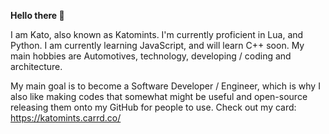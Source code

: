 **Hello there 👋**

I am Kato, also known as Katomints. I'm currently proficient in Lua, and Python. I am currently learning JavaScript, and will learn C++ soon.
My main hobbies are Automotives, technology, developing / coding and architecture.

My main goal is to become a Software Developer / Engineer, which is why I also like making codes that somewhat might be useful and open-source releasing them onto my GitHub for people to use.
Check out my card: https://katomints.carrd.co/
